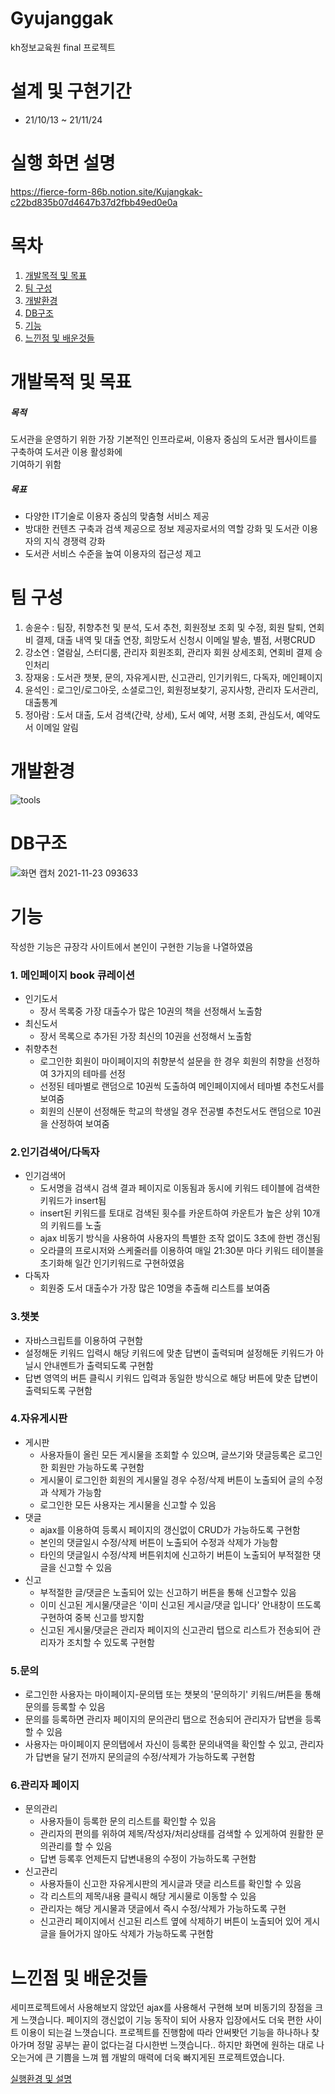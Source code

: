 # Gyujanggak
kh정보교육원 final 프로젝트
# 설계 및 구현기간
+ 21/10/13 ~ 21/11/24
# 실행 화면 설명
https://fierce-form-86b.notion.site/Kujangkak-c22bd835b07d4647b37d2fbb49ed0e0a
# 목차
1. [개발목적 및 목표](#개발목적-및-목표)<br>
2. [팀 구성](#팀-구성)<br>
3. [개발환경](#개발환경)<br>
4. [DB구조](#DB구조)<br>
5. [기능](#기능)<br>
6. [느낀점 및 배운것들](#느낀점-및-배운것들)<br>
# 개발목적 및 목표
##### 목적
도서관을 운영하기 위한 가장 기본적인 인프라로써, 
이용자 중심의 도서관 웹사이트를 구축하여 도서관 이용 활성화에  
기여하기 위함<br>
##### 목표
+ 다양한 IT기술로 이용자 중심의 맞춤형 서비스 제공
+ 방대한 컨텐츠 구축과 검색 제공으로 정보 제공자로서의 역할 강화 및 도서관 이용자의 지식 경쟁력 강화
+ 도서관 서비스 수준을 높여 이용자의 접근성 제고
# 팀 구성
1. 송윤수 : 팀장, 취향추천 및 분석, 도서 추천, 회원정보 조회 및 수정, 회원 탈퇴, 연회비 결제, 대출 내역 및 대출 연장, 희망도서 신청시 이메일 발송, 별점, 서평CRUD
2. 강소연 : 열람실, 스터디룸, 관리자 회원조회, 관리자 회원 상세조회, 연회비 결제 승인처리
3. 장재웅 : 도서관 챗봇, 문의, 자유게시판, 신고관리, 인기키워드, 다독자, 메인페이지
4. 윤석인 : 로그인/로그아웃, 소셜로그인, 회원정보찾기, 공지사항, 관리자 도서관리, 대출통계
5. 정아람 : 도서 대출, 도서 검색(간략, 상세), 도서 예약, 서평 조회, 관심도서, 예약도서 이메일 알림
# 개발환경
![tools](https://user-images.githubusercontent.com/90733948/142962526-3a0dfb50-7864-4763-b811-c855015c5bdf.jpg)
# DB구조
![화면 캡처 2021-11-23 093633](https://user-images.githubusercontent.com/90733948/142962565-d1c73339-8d39-495f-8106-e4ca9eaaa161.jpg)
# 기능
작성한 기능은 규장각 사이트에서 본인이 구현한 기능을 나열하였음<br>
### 1. 메인페이지 book 큐레이션
+ 인기도서
  + 장서 목록중 가장 대출수가 많은 10권의 책을 선정해서 노출함
+ 최신도서
  + 장서 목록으로 추가된 가장 최신의 10권을 선정해서 노출함
+ 취향추천
  + 로그인한 회원이 마이페이지의 취향분석 설문을 한 경우 회원의 취향을 선정하여 3가지의 테마를 선정
  + 선정된 테마별로 랜덤으로 10권씩 도출하여 메인페이지에서 테마별 추천도서를 보여줌
  + 회원의 신분이 선정해둔 학교의 학생일 경우 전공별 추천도서도 랜덤으로 10권을 산정하여 보여줌
### 2.인기검색어/다독자
+ 인기검색어
  + 도서명을 검색시 검색 결과 페이지로 이동됨과 동시에 키워드 테이블에 검색한 키워드가 insert됨
  + insert된 키워드를 토대로 검색된 횟수를 카운트하여 카운트가 높은 상위 10개의 키워드를 노출
  + ajax 비동기 방식을 사용하여 사용자의 특별한 조작 없이도 3초에 한번 갱신됨
  + 오라클의 프로시저와 스케줄러를 이용하여 매일 21:30분 마다 키워드 테이블을 초기화해 일간 인기키워드로 구현하였음
+ 다독자
  + 회원중 도서 대출수가 가장 많은 10명을 추출해 리스트를 보여줌
### 3.챗봇
  + 자바스크립트를 이용하여 구현함
  + 설정해둔 키워드 입력시 해당 키워드에 맞춘 답변이 출력되며 설정해둔 키워드가 아닐시 안내멘트가 출력되도록 구현함
  + 답변 영역의 버튼 클릭시 키워드 입력과 동일한 방식으로 해당 버튼에 맞춘 답변이 출력되도록 구현함
### 4.자유게시판
+ 게시판
  + 사용자들이 올린 모든 게시물을 조회할 수 있으며, 글쓰기와 댓글등록은 로그인한 회원만 가능하도록 구현함
  + 게시물이 로그인한 회원의 게시물일 경우 수정/삭제 버튼이 노출되어 글의 수정과 삭제가 가능함
  + 로그인한 모든 사용자는 게시물을 신고할 수 있음
+ 댓글
  + ajax를 이용하여 등록시 페이지의 갱신없이 CRUD가 가능하도록 구현함
  + 본인의 댓글일시 수정/삭제 버튼이 노출되어 수정과 삭제가 가능함
  + 타인의 댓글일시 수정/삭제 버튼위치에 신고하기 버튼이 노출되어 부적절한 댓글을 신고할 수 있음
+ 신고
  + 부적절한 글/댓글은 노출되어 있는 신고하기 버튼을 통해 신고할수 있음
  + 이미 신고된 게시물/댓글은 '이미 신고된 게시글/댓글 입니다' 안내창이 뜨도록 구현하여 중복 신고를 방지함
  + 신고된 게시물/댓글은 관리자 페이지의 신고관리 탭으로 리스트가 전송되어 관리자가 조치할 수 있도록 구현함
### 5.문의
+ 로그인한 사용자는 마이페이지-문의탭 또는 챗봇의 '문의하기' 키워드/버튼을 통해 문의를 등록할 수 있음
+ 문의를 등록하면 관리자 페이지의 문의관리 탭으로 전송되어 관리자가 답변을 등록할 수 있음
+ 사용자는 마이페이지 문의탭에서 자신이 등록한 문의내역을 확인할 수 있고, 관리자가 답변을 달기 전까지 문의글의 수정/삭제가 가능하도록 구현함
### 6.관리자 페이지
+ 문의관리
  + 사용자들이 등록한 문의 리스트를 확인할 수 있음
  + 관리자의 편의를 위하여 제목/작성자/처리상태를 검색할 수 있게하여 원활한 문의관리를 할 수 있음
  + 답변 등록후 언제든지 답변내용의 수정이 가능하도록 구현함
+ 신고관리
  + 사용자들이 신고한 자유게시판의 게시글과 댓글 리스트를 확인할 수 있음
  + 각 리스트의 제목/내용 클릭시 해당 게시물로 이동할 수 있음
  + 관리자는 해당 게시물과 댓글에서 즉시 수정/삭제가 가능하도록 구현
  + 신고관리 페이지에서 신고된 리스트 옆에 삭제하기 버튼이 노출되어 있어 게시글을 들어가지 않아도 삭제가 가능하도록 구현함
 
# 느낀점 및 배운것들
세미프로젝트에서 사용해보지 않았던 ajax를 사용해서 구현해 보며 비동기의 장점을 크게 느꼇습니다. 페이지의 갱신없이 기능 동작이 되어 사용자 입장에서도 더욱 편한 사이트 이용이 되는걸 
느꼇습니다.
프로젝트를 진행함에 따라 안써봣던 기능을 하나하나 찾아가며 정말 공부는 끝이 없다는걸 다시한번 느꼇습니다.. 하지만 화면에 원하는 대로 나오는거에 큰 기쁨을 느껴 
웹 개발의 매력에 더욱 빠지게된 프로젝트였습니다.

[실행환경 및 설명](#실행환경-및-설명)
